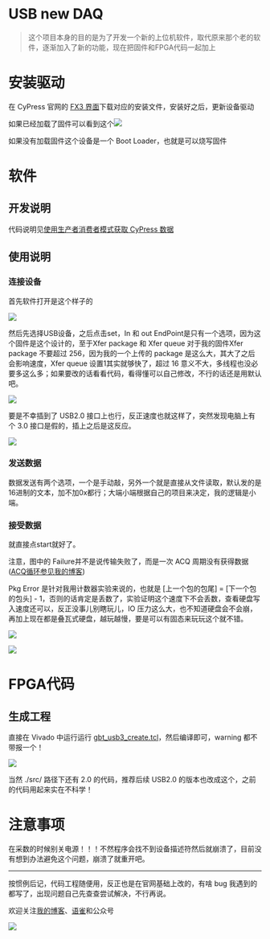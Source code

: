 # USB new DAQ

> 这个项目本身的目的是为了开发一个新的上位机软件，取代原来那个老的软件，逐渐加入了新的功能，现在把固件和FPGA代码一起加上



# 安装驱动

在 CyPress 官网的 [FX3 界面](https://www.cypress.com/documentation/software-and-drivers/ez-usb-fx3-software-development-kit)下载对应的安装文件，安装好之后，更新设备驱动

如果已经加载了固件可以看到这个![](https://raw.githubusercontent.com/wyu0725/My_Pic_bed/master/img/FX3_stream_device.png)

如果没有加载固件这个设备是一个 Boot Loader，也就是可以烧写固件



# 软件

## 开发说明

代码说明见[使用生产者消费者模式获取 CyPress 数据](https://www.yuque.com/wyu0725/my_lab_skill/producer_consumer_pattern_in_cyusb)

## 使用说明

### 连接设备

首先软件打开是这个样子的

![](https://raw.githubusercontent.com/wyu0725/My_Pic_bed/master/img/usb_new_nodevice.png)



然后先选择USB设备，之后点击set，In 和 out EndPoint是只有一个选项，因为这个固件是这个设计的，至于Xfer package 和 Xfer queue 对于我的固件Xfer package 不要超过 256，因为我的一个上传的 package 是这么大，其大了之后会影响速度，Xfer queue 设置1其实就够快了，超过 16 意义不大，多线程也没必要多这么多；如果要改的话看看代码，看得懂可以自己修改，不行的话还是用默认吧。

   ![](https://raw.githubusercontent.com/wyu0725/My_Pic_bed/master/img/usb_new_daq_set_device.png)



要是不幸插到了 USB2.0 接口上也行，反正速度也就这样了，突然发现电脑上有个 3.0 接口是假的，插上之后是这反应。

![](https://raw.githubusercontent.com/wyu0725/My_Pic_bed/master/img/USB_new_daq_2.png)



### 发送数据

数据发送有两个选项，一个是手动敲，另外一个就是直接从文件读取，默认发的是16进制的文本，加不加0x都行；大端小端根据自己的项目来决定，我的逻辑是小端。

### 接受数据

就直接点start就好了。

注意，图中的 Failure并不是说传输失败了，而是一次 ACQ 周期没有获得数据 ([ACQ循环参见我的博客]((https://www.yuque.com/wyu0725/my_lab_skill/producer_consumer_pattern_in_cyusb)))

Pkg Error 是针对我用计数器实验来说的，也就是 [上一个包的包尾] = [下一个包的包头] - 1，否则的话肯定是丢数了，实验证明这个速度下不会丢数，查看硬盘写入速度还可以，反正没事儿别瞎玩儿，IO 压力这么大，也不知道硬盘会不会崩，再加上现在都是叠瓦式硬盘，越玩越慢，要是可以有固态来玩玩这个就不错。

![](https://raw.githubusercontent.com/wyu0725/My_Pic_bed/master/img/usb_new_daq_acq.png)

![](https://raw.githubusercontent.com/wyu0725/My_Pic_bed/master/img/usb_new_daq_hdd.png)



# FPGA代码

## 生成工程

直接在 Vivado 中运行运行 [gbt_usb3_create.tcl](\scripts\gbt_usb3_create.tcl)，然后编译即可，warning 都不带报一个！

![](https://raw.githubusercontent.com/wyu0725/My_Pic_bed/master/img/usb_new_daq_nowarning.png)

当然 ./src/ 路径下还有 2.0 的代码，推荐后续 USB2.0 的版本也改成这个，之前的代码用起来实在不科学！



# 注意事项

在采数的时候别关电源！！！不然程序会找不到设备描述符然后就崩溃了，目前没有想到办法避免这个问题，崩溃了就重开吧。



------

按惯例后记，代码工程随便用，反正也是在官网基础上改的，有啥 bug 我遇到的都写了，出现问题自己先查查尝试解决，不行再说。

欢迎关注[我的博客](https://wyu0725.github.io/)、[语雀](https://www.yuque.com/wyu0725)和公众号

![](https://raw.githubusercontent.com/wyu0725/My_Pic_bed/master/img/MyWXQRCode.png)